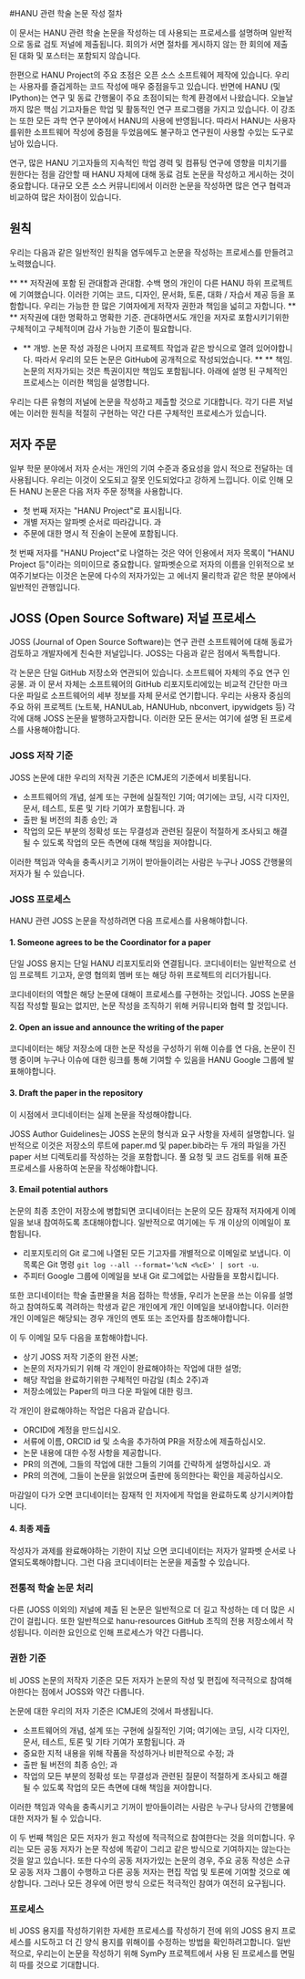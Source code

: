 #HANU 관련 학술 논문 작성 절차

이 문서는 HANU 관련 학술 논문을 작성하는 데 사용되는 프로세스를 설명하며 일반적으로 동료 검토 저널에 제출됩니다. 회의가 서면 절차를 게시하지 않는 한 회의에 제출 된 대화 및 포스터는 포함되지 않습니다.

한편으로 HANU Project의 주요 초점은 오픈 소스 소프트웨어 제작에 있습니다. 우리는 사용자를 즐겁게하는 코드 작성에 매우 중점을두고 있습니다. 반면에 HANU (및 IPython)는 연구 및 동료 간행물이 주요 초점이되는 학계 환경에서 나왔습니다. 오늘날까지 많은 핵심 기고자들은 학업 및 활동적인 연구 프로그램을 가지고 있습니다. 이 강조는 또한 모든 과학 연구 분야에서 HANU의 사용에 반영됩니다. 따라서 HANU는 사용자를위한 소프트웨어 작성에 중점을 두었음에도 불구하고 연구원이 사용할 수있는 도구로 남아 있습니다.

연구, 많은 HANU 기고자들의 지속적인 학업 경력 및 컴퓨팅 연구에 영향을 미치기를 원한다는 점을 감안할 때 HANU 자체에 대해 동료 검토 논문을 작성하고 게시하는 것이 중요합니다. 대규모 오픈 소스 커뮤니티에서 이러한 논문을 작성하면 많은 연구 협력과 비교하여 많은 차이점이 있습니다.

## 원칙
우리는 다음과 같은 일반적인 원칙을 염두에두고 논문을 작성하는 프로세스를 만들려고 노력했습니다.

** ** 저작권에 포함 된 관대함과 관대함. 수백 명의 개인이 다른 HANU 하위 프로젝트에 기여했습니다. 이러한 기여는 코드, 디자인, 문서화, 토론, 대화 / 자습서 제공 등을 포함합니다. 우리는 가능한 한 많은 기여자에게 저작자 권한과 책임을 넓히고 자합니다.
** ** 저작권에 대한 명확하고 명확한 기준. 관대하면서도 개인을 저자로 포함시키기위한 구체적이고 구체적이며 감사 가능한 기준이 필요합니다.
* ** 개방. 논문 작성 과정은 나머지 프로젝트 작업과 같은 방식으로 열려 있어야합니다. 따라서 우리의 모든 논문은 GitHub에 공개적으로 작성되었습니다.
** ** 책임. 논문의 저자가되는 것은 특권이지만 책임도 포함됩니다. 아래에 설명 된 구체적인 프로세스는 이러한 책임을 설명합니다.

우리는 다른 유형의 저널에 논문을 작성하고 제출할 것으로 기대합니다. 각기 다른 저널에는 이러한 원칙을 적절히 구현하는 약간 다른 구체적인 프로세스가 있습니다.

## 저자 주문
일부 학문 분야에서 저자 순서는 개인의 기여 수준과 중요성을 암시 적으로 전달하는 데 사용됩니다. 우리는 이것이 오도되고 잘못 인도되었다고 강하게 느낍니다. 이로 인해 모든 HANU 논문은 다음 저자 주문 정책을 사용합니다.

* 첫 번째 저자는 "HANU Project"로 표시됩니다.
* 개별 저자는 알파벳 순서로 따라갑니다. 과
* 주문에 대한 명시 적 진술이 논문에 포함됩니다.

첫 번째 저자를 "HANU Project"로 나열하는 것은 약어 인용에서 저자 목록이 "HANU Project 등"이라는 의미이므로 중요합니다. 알파벳순으로 저자의 이름을 인위적으로 보여주기보다는 이것은 논문에 다수의 저자가있는 고 에너지 물리학과 같은 학문 분야에서 일반적인 관행입니다.

## JOSS (Open Source Software) 저널 프로세스
JOSS (Journal of Open Source Software)는 연구 관련 소프트웨어에 대해 동료가 검토하고 개발자에게 친숙한 저널입니다. JOSS는 다음과 같은 점에서 독특합니다.

각 논문은 단일 GitHub 저장소와 연관되어 있습니다.
소프트웨어 자체의 주요 연구 인공물. 과
이 문서 자체는 소프트웨어의 GitHub 리포지토리에있는 비교적 간단한 마크 다운 파일로 소프트웨어의 세부 정보를 자체 문서로 연기합니다.
우리는 사용자 중심의 주요 하위 프로젝트 (노트북, HANULab, HANUHub, nbconvert, ipywidgets 등) 각각에 대해 JOSS 논문을 발행하고자합니다. 이러한 모든 문서는 여기에 설명 된 프로세스를 사용해야합니다.

### JOSS 저작 기준

JOSS 논문에 대한 우리의 저작권 기준은 ICMJE의 기준에서 비롯됩니다.

* 소프트웨어의 개념, 설계 또는 구현에 실질적인 기여; 여기에는 코딩, 시각 디자인, 문서, 테스트, 토론 및 기타 기여가 포함됩니다. 과
* 출판 될 버전의 최종 승인; 과
* 작업의 모든 부분의 정확성 또는 무결성과 관련된 질문이 적절하게 조사되고 해결 될 수 있도록 작업의 모든 측면에 대해 책임을 져야합니다.

이러한 책임과 약속을 충족시키고 기꺼이 받아들이려는 사람은 누구나 JOSS 간행물의 저자가 될 수 있습니다.

### JOSS 프로세스

HANU 관련 JOSS 논문을 작성하려면 다음 프로세스를 사용해야합니다.

#### 1. Someone agrees to be the Coordinator for a paper

단일 JOSS 용지는 단일 HANU 리포지토리와 연결됩니다. 코디네이터는 일반적으로 선임 프로젝트 기고자, 운영 협의회 멤버 또는 해당 하위 프로젝트의 리더가됩니다.

코디네이터의 역할은 해당 논문에 대해이 프로세스를 구현하는 것입니다. JOSS 논문을 직접 작성할 필요는 없지만, 논문 작성을 조직하기 위해 커뮤니티와 협력 할 것입니다.

#### 2. Open an issue and announce the writing of the paper

코디네이터는 해당 저장소에 대한 논문 작성을 구성하기 위해 이슈를 연 다음, 논문이 진행 중이며 누구나 이슈에 대한 링크를 통해 기여할 수 있음을 HANU Google 그룹에 발표해야합니다.

#### 3. Draft the paper in the repository

이 시점에서 코디네이터는 실제 논문을 작성해야합니다.

JOSS Author Guidelines는 JOSS 논문의 형식과 요구 사항을 자세히 설명합니다. 일반적으로 이것은 저장소의 루트에 paper.md 및 paper.bib라는 두 개의 파일을 가진 paper 서브 디렉토리를 작성하는 것을 포함합니다. 풀 요청 및 코드 검토를 위해 표준 프로세스를 사용하여 논문을 작성해야합니다.

#### 3. Email potential authors

논문의 최종 초안이 저장소에 병합되면 코디네이터는 논문의 모든 잠재적 저자에게 이메일을 보내 참여하도록 초대해야합니다. 일반적으로 여기에는 두 개 이상의 이메일이 포함됩니다.

* 리포지토리의 Git 로그에 나열된 모든 기고자를 개별적으로 이메일로 보냅니다. 이 목록은 Git 명령 `git log --all --format='%cN
  <%cE>' | sort -u`.
* 주피터 Google 그룹에 이메일을 보내 Git 로그에없는 사람들을 포함시킵니다.

또한 코디네이터는 학술 출판물을 처음 접하는 학생들, 우리가 논문을 쓰는 이유를 설명하고 참여하도록 격려하는 학생과 같은 개인에게 개인 이메일을 보내야합니다. 이러한 개인 이메일은 해당되는 경우 개인의 멘토 또는 조언자를 참조해야합니다.

이 두 이메일 모두 다음을 포함해야합니다.

* 상기 JOSS 저작 기준의 완전 사본;
* 논문의 저자가되기 위해 각 개인이 완료해야하는 작업에 대한 설명;
* 해당 작업을 완료하기위한 구체적인 마감일 (최소 2주)과
* 저장소에있는 Paper의 마크 다운 파일에 대한 링크.

각 개인이 완료해야하는 작업은 다음과 같습니다.

* ORCID에 계정을 만드십시오.
* 서류에 이름, ORCID id 및 소속을 추가하여 PR을 저장소에 제출하십시오.
* 논문 내용에 대한 수정 사항을 제공합니다.
* PR의 의견에, 그들의 작업에 대한 그들의 기여를 간략하게 설명하십시오. 과
* PR의 의견에, 그들이 논문을 읽었으며 출판에 동의한다는 확인을 제공하십시오.

마감일이 다가 오면 코디네이터는 잠재적 인 저자에게 작업을 완료하도록 상기시켜야합니다.

#### 4. 최종 제출

작성자가 과제를 완료해야하는 기한이 지났 으면 코디네이터는 저자가 알파벳 순서로 나열되도록해야합니다. 그런 다음 코디네이터는 논문을 제출할 수 있습니다.

### 전통적 학술 논문 처리

다른 (JOSS 이외의) 저널에 제출 된 논문은 일반적으로 더 길고 작성하는 데 더 많은 시간이 걸립니다. 또한 일반적으로 hanu-resources GitHub 조직의 전용 저장소에서 작성됩니다. 이러한 요인으로 인해 프로세스가 약간 다릅니다.

### 권한 기준

비 JOSS 논문의 저작자 기준은 모든 저자가 논문의 작성 및 편집에 적극적으로 참여해야한다는 점에서 JOSS와 약간 다릅니다.

논문에 대한 우리의 저자 기준은 ICMJE의 것에서 파생됩니다.

* 소프트웨어의 개념, 설계 또는 구현에 실질적인 기여; 여기에는 코딩, 시각 디자인, 문서, 테스트, 토론 및 기타 기여가 포함됩니다. 과
* 중요한 지적 내용을 위해 작품을 작성하거나 비판적으로 수정; 과
* 출판 될 버전의 최종 승인; 과
* 작업의 모든 부분의 정확성 또는 무결성과 관련된 질문이 적절하게 조사되고 해결 될 수 있도록 작업의 모든 측면에 대해 책임을 져야합니다.

이러한 책임과 약속을 충족시키고 기꺼이 받아들이려는 사람은 누구나 당사의 간행물에 대한 저자가 될 수 있습니다.

이 두 번째 책임은 모든 저자가 원고 작성에 적극적으로 참여한다는 것을 의미합니다. 우리는 모든 공동 저자가 논문 작성에 똑같이 그리고 같은 방식으로 기여하지는 않는다는 것을 알고 있습니다. 또한 다수의 공동 저자가있는 논문의 경우, 주요 공동 작성은 소규모 공동 저자 그룹이 수행하고 다른 공동 저자는 편집 작업 및 토론에 기여할 것으로 예상합니다. 그러나 모든 경우에 어떤 방식 으로든 적극적인 참여가 여전히 요구됩니다.

### 프로세스

비 JOSS 용지를 작성하기위한 자세한 프로세스를 작성하기 전에 위의 JOSS 용지 프로세스를 시도하고 더 긴 양식 용지를 위해이를 수정하는 방법을 확인하려고합니다. 일반적으로, 우리는이 논문을 작성하기 위해 SymPy 프로젝트에서 사용 된 프로세스를 면밀히 따를 것으로 기대합니다.
